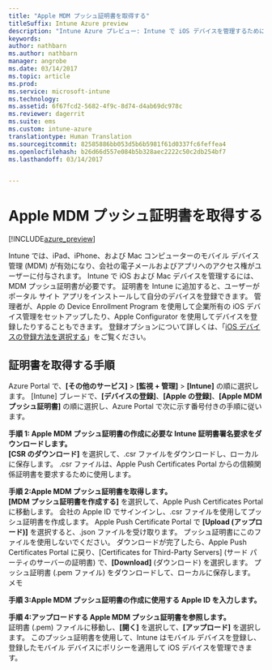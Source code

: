 ```yaml
---
title: "Apple MDM プッシュ証明書を取得する"
titleSuffix: Intune Azure preview
description: "Intune Azure プレビュー: Intune で iOS デバイスを管理するために Apple MDM プッシュ証明書を取得する手順を説明します。"
keywords: 
author: nathbarn
ms.author: nathbarn
manager: angrobe
ms.date: 03/14/2017
ms.topic: article
ms.prod: 
ms.service: microsoft-intune
ms.technology: 
ms.assetid: 6f67fcd2-5682-4f9c-8d74-d4ab69dc978c
ms.reviewer: dagerrit
ms.suite: ems
ms.custom: intune-azure
translationtype: Human Translation
ms.sourcegitcommit: 82585886bb053d5b6b5981f61d0337fc6feffea4
ms.openlocfilehash: b26d66d557e084b5b328aec2222c50c2db254bf7
ms.lasthandoff: 03/14/2017


---
```


# <a name="get-an-apple-mdm-push-certificate"></a>Apple MDM プッシュ証明書を取得する

[!INCLUDE[azure_preview](../includes/azure_preview.md)]

Intune では、iPad、iPhone、および Mac コンピューターのモバイル デバイス管理 (MDM) が有効になり、会社の電子メールおよびアプリへのアクセス権がユーザーに付与されます。 Intune で iOS および Mac デバイスを管理するには、MDM プッシュ証明書が必要です。 証明書を Intune に追加すると、ユーザーがポータル サイト アプリをインストールして自分のデバイスを登録できます。 管理者が、Apple の Device Enrollment Program を使用して企業所有の iOS デバイス管理をセットアップしたり、Apple Configurator を使用してデバイスを登録したりすることもできます。 登録オプションについて詳しくは、「[iOS デバイスの登録方法を選択する](https://docs.microsoft.com/intune-azure/enroll-devices/choose-ios-enrollment-method)」をご覧ください。

## <a name="steps-to-get-your-certificate"></a>証明書を取得する手順
Azure Portal で、**[その他のサービス]** > **[監視 + 管理]** > **[Intune]** の順に選択します。 [Intune] ブレードで、**[デバイスの登録]**、**[Apple の登録]**、**[Apple MDM プッシュ証明書]** の順に選択し、Azure Portal で次に示す番号付きの手順に従います。

**手順 1: Apple MDM プッシュ証明書の作成に必要な Intune 証明書署名要求をダウンロードします。**<br>
**[CSR のダウンロード]** を選択して、.csr ファイルをダウンロードし、ローカルに保存します。 .csr ファイルは、Apple Push Certificates Portal からの信頼関係証明書を要求するために使用します。

**手順 2:Apple MDM プッシュ証明書を取得します。**<br>
**[MDM プッシュ証明書を作成する]** を選択して、Apple Push Certificates Portal に移動します。 会社の Apple ID でサインインし、.csr ファイルを使用してプッシュ証明書を作成します。 Apple Push Certificate Portal で **[Upload (アップロード)]** を選択すると、.json ファイルを受け取ります。 プッシュ証明書にこのファイルを使用しないでください。 ダウンロードが完了したら、Apple Push Certificates Portal に戻り、[Certificates for Third-Party Servers] (サード パーティのサーバーの証明書) で、**[Download]** (ダウンロード) を選択します。 プッシュ証明書 (.pem ファイル) をダウンロードして、ローカルに保存します。
メモ

**手順 3:Apple MDM プッシュ証明書の作成に使用する Apple ID を入力します。**

**手順 4:アップロードする Apple MDM プッシュ証明書を参照します。**<br>
証明書 (.pem) ファイルに移動し、**[開く]** を選択して、**[アップロード]** を選択します。 このプッシュ証明書を使用して、Intune はモバイル デバイスを登録し、登録したモバイル デバイスにポリシーを適用して iOS デバイスを管理できます。

